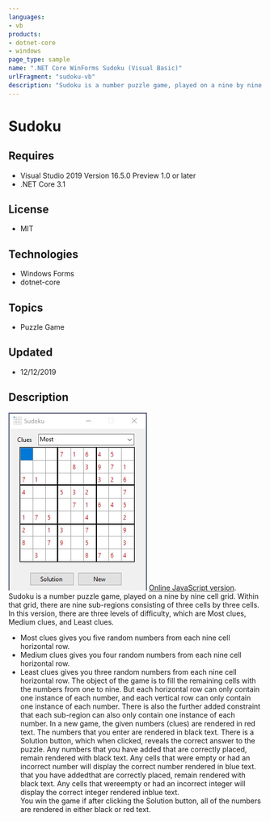 ```yaml
---
languages:
- vb
products:
- dotnet-core
- windows
page_type: sample
name: ".NET Core WinForms Sudoku (Visual Basic)"
urlFragment: "sudoku-vb"
description: "Sudoku is a number puzzle game, played on a nine by nine cell grid"
---
```

# Sudoku

## Requires

- Visual Studio 2019 Version 16.5.0 Preview 1.0 or later
- .NET Core 3.1

## License
- MIT

## Technologies
  - Windows Forms
  - dotnet-core

## Topics
- Puzzle Game

## Updated
- 12/12/2019

## Description

![Sudoku image](Sudoku-VB.jpg)
[Online JavaScript version](http://www.scproject.biz/sudoku.php).
Sudoku is a number puzzle game, played on a nine by nine cell grid. Within that grid, there are nine sub-regions consisting of three cells by three cells. In this version, there are three levels of difficulty, which are Most clues, Medium clues, and Least clues.
- Most clues gives you five random numbers from each nine cell horizontal row. 
- Medium clues gives you four random numbers from each nine cell horizontal row.
- Least clues gives you three random numbers from each nine cell horizontal row.
The object of the game is to fill the remaining cells with the numbers from one to nine. But each horizontal row can only contain one instance of each number, and each vertical row can only contain one instance of each number.
 There is also the further added constraint that each sub-region can also only contain one instance of each number.
In a new game, the given numbers (clues) are rendered in red text. The numbers that you enter are rendered in black text. There is a Solution button, which when clicked, reveals the correct answer to the puzzle. Any numbers that you have added that are correctly placed, remain rendered with black text. Any cells that were empty or had an incorrect number will display the correct number rendered in blue text.
 that you have addedthat are correctly placed, remain rendered with black text. Any cells that wereempty or had an incorrect integer will display the correct integer rendered inblue text.</span><br>
You win the game if after clicking the Solution button, all of the numbers are rendered in either black or red text.
